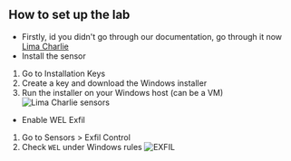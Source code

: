 
## How to set up the lab
- Firstly, id you didn't go through our documentation, go through it now [Lima Charlie](/courseFiles/tools/LimaCharlie.md)
- Install the sensor
1. Go to Installation Keys
2. Create a key and download the Windows installer
3. Run the installer on your Windows host (can be a VM)
![Lima Charlie sensors](https://github.com/user-attachments/assets/cac8e5fe-9fc9-4b2f-a1a7-177787d74da4)

- Enable WEL Exfil
1. Go to Sensors > Exfil Control
2. Check `WEL` under Windows rules
![EXFIL](https://github.com/user-attachments/assets/dbb9135e-2512-4b0c-ace7-e3205de3f60b)
